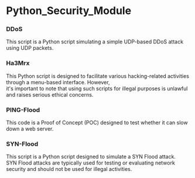 # Python_Security_Module

### DDoS
This script is a Python script simulating a simple UDP-based DDoS attack using UDP packets.

### Ha3Mrx
This Python script is designed to facilitate various hacking-related activities through a menu-based interface. However, 
<br>
it's important to note that using such scripts for illegal purposes is unlawful and raises serious ethical concerns.

### PING-Flood
This code is a Proof of Concept (POC) designed to test whether it can slow down a web server.

### SYN-Flood
This script is a Python script designed to simulate a SYN Flood attack. 
<br>
SYN Flood attacks are typically used for testing or evaluating network security and should not be used for illegal activities.
